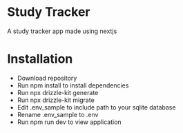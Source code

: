 # Study Tracker

A study tracker app made using nextjs

# Installation

- Download repository
- Run npm install to install dependencies
- Run npx drizzle-kit generate
- Run npx drizzle-kit migrate
- Edit .env_sample to include path to your sqlite database
- Rename .env_sample to .env
- Run npm run dev to view application
